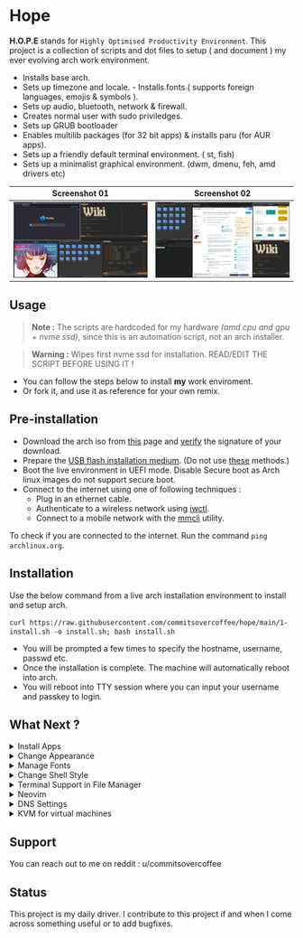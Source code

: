 # Hope

**H.O.P.E** stands for `Highly Optimised Productivity Environment`. This project is a collection of scripts and dot files to setup ( and document ) my ever evolving arch work environment.

- Installs base arch.
- Sets up timezone and locale. - Installs fonts ( supports foreign languages, emojis & symbols ).
- Sets up audio, bluetooth, network & firewall.
- Creates normal user with sudo priviledges.
- Sets up GRUB bootloader
- Enables multilib packages (for 32 bit apps) & installs paru (for AUR apps).
- Sets up a friendly default terminal environment. ( st, fish)
- Sets up a minimalist graphical environment. (dwm, dmenu, feh, amd drivers etc)

|      Screenshot 01      |      Screenshot 02      |
| :---------------------: | :---------------------: |
| ![](assets/arch-01.png) | ![](assets/arch-02.png) |

## Usage

> **Note :**
> The scripts are hardcoded for my hardware _(amd cpu and gpu + nvme ssd)_, since this is an automation script, not an arch installer.

> **Warning :**
> Wipes first nvme ssd for installation. READ/EDIT THE SCRIPT BEFORE USING IT !

- You can follow the steps below to install **my** work enviroment.
- Or fork it, and use it as reference for your own remix.

## Pre-installation

- Download the arch iso from [this](https://archlinux.org/download/) page and [verify](https://wiki.archlinux.org/title/Installation_guide#Verify_signature) the signature of your download.
- Prepare the [USB flash installation medium](https://wiki.archlinux.org/title/USB_flash_installation_medium). (Do not use [these](https://wiki.archlinux.org/title/USB_flash_installation_medium#Inadvisable_methods) methods.)
- Boot the live environment in UEFI mode. Disable Secure boot as Arch linux images do not support secure boot.
- Connect to the internet using one of following techniques :
  - Plug in an ethernet cable.
  - Authenticate to a wireless network using [iwctl](https://wiki.archlinux.org/title/Iwd#iwctl).
  - Connect to a mobile network with the [mmcli](https://wiki.archlinux.org/title/Mobile_broadband_modem#ModemManager) utility.

To check if you are connected to the internet. Run the command `ping archlinux.org`.

## Installation

Use the below command from a live arch installation environment to install and setup arch.

```
curl https://raw.githubusercontent.com/commitsovercoffee/hope/main/1-install.sh -o install.sh; bash install.sh
```

- You will be prompted a few times to specify the hostname, username, passwd etc.
- Once the installation is complete. The machine will automatically reboot into arch.
- You will reboot into TTY session where you can input your username and passkey to login.

## What Next ?

<details><summary>Install Apps</summary>
<br>

The script installs a minimal arch setup (no media player, screenshot utility, etc).

- Reply `yes` to the suite option, to install recommended apps. Or ...
- Manually install whatever apps/packages you see fit.

> Want to use [AUR](https://wiki.archlinux.org/title/Arch_User_Repository) packages ? Use [paru](https://github.com/Morganamilo/paru) !!

</details>

<details><summary>Change Appearance</summary>
<br>

- Using `lxappearance` to tweak the theme, icon, font, cursor etc.

</details>

<details><summary>Manage Fonts</summary>
<br>

- Using `font-manager` app to download/install/uninstall fonts ( including ones from [google fonts](https://fonts.google.com/) ).

</details>

<details><summary>Change Shell Style</summary>
<br>

The script installs [fish shell](https://fishshell.com/) with [fisher](https://github.com/jorgebucaran/fisher) plugin manager and
[tokyonight theme](https://github.com/vitallium/tokyonight-fish). If you don't like that theme. You can remove it :

```bash
fish -c "fisher remove vitallium/tokyonight-fish"; sudo pacman -Rns fisher
```

And (maybe) opt for an alternative such as :

- The [oh-my-fish](https://github.com/oh-my-fish/oh-my-fish) framework. To install one of [these](https://github.com/mrshu/oh-my-fish/blob/master/docs/Themes.md) themes.
- Alternatively, you can simply install a shell prompt like [tide](https://github.com/IlanCosman/tide).

</details>

<details><summary>Terminal Support in File Manager</summary>
<br>

The script installs [PcManFM](https://wiki.lxde.org/en/PCManFM) file manager. To enable terminal support (say) `st` in it :

- Open file manager by pressing `Shift + Alt + F`.
- Click on `Edit > Preferences > Advanced`.
- Type **st** in the `Terminal emulator` text field.
- Close the `Preferences` dialog box.

Now, you can press `F4` to open the current directory of the file manager in a terminal.

</details>

<details><summary>Neovim</summary>
<br>

The installation also sets up my neovim config. The first time you open nvim, it will setup everything.

</details>

<details><summary>DNS Settings</summary>
<br>
 
For faster [domain name resolution](https://wiki.archlinux.org/title/Domain_name_resolution) :
- Replace `nameserver 192.168.1.1` with `nameserver 8.8.8.8` in /etc/resolv.conf file.<br>
- Prevent network manager from changing the file back using below command.

```bash
sudo chattr +i /etc/resolv.conf
```

</details>

<details><summary>KVM for virtual machines</summary>
<br>

If you work with VMs, use below commands for a quick KVM setup.

`fish shell does not support $, use bash for below commands`

```bash
sudo pacman -S virt-manager qemu vde2 ebtables dnsmasq bridge-utils openbsd-netcat
sudo systemctl enable libvirtd.service
sudo systemctl start libvirtd.service
sudo sed -i 's/#unix_sock_group = "libvirt"/unix_sock_group = "libvirt"/' /etc/libvirt/libvirtd.conf
sudo sed -i 's/#unix_sock_ro_perms = "0777"/unix_sock_ro_perms = "0777"/' /etc/libvirt/libvirtd.conf
sudo usermod -a -G libvirt $(whoami)
newgrp libvirt
sudo systemctl restart libvirtd.service
```

</details>

## Support

You can reach out to me on reddit : u/commitsovercoffee

## Status

This project is my daily driver. I contribute to this project if and when I come across something useful or to add bugfixes.

